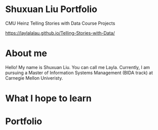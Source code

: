 # Shuxuan Liu Portfolio
CMU Heinz Telling Stories with Data Course Projects

https://laylalalau.github.io/Telling-Stories-with-Data/

# About me
Hello!
My name is Shuxuan Liu. You can call me Layla.
Currently, I am pursuing a Master of Information Systems Management (BIDA track) at Carnegie Mellon Univeristy.

# What I hope to learn

# Portfolio
